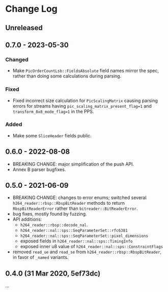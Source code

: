 # Change Log

## Unreleased

## 0.7.0 - 2023-05-30

### Changed
*   Make `PicOrderCountLsb::FieldsAbsolute` field names mirror the spec, rather than doing some calculations during
    parsing.

### Fixed
*   Fixed incorrect size calculation for `PicScalingMatrix` causing parsing errors for streams having
    `pic_scaling_matrix_present_flag=1` and `transform_8x8_mode_flag=1` in the PPS.

### Added
*   Make some `SliceHeader` fields public.

## 0.6.0 - 2022-08-08

*   BREAKING CHANGE: major simplification of the push API.
*   Annex B parser bugfixes.

## 0.5.0 - 2021-06-09

*   BREAKING CHANGE: changes to error enums; switched several
    `h264_reader::rbsp::RbspBitReader` methods to return `RbspBitReaderError`
    rather than `bitreader::BitReaderError`.
*   bug fixes, mostly found by fuzzing.
*   API additions:
    *   `h264_reader::rbsp::decode_nal`.
    *   `h264_reader::nal::sps::SeqParameterSet::rfc6381`
    *   `h264_reader::nal::sps::SeqParameterSet::pixel_dimensions`
    *   exposed fields in `h264_reader::nal::sps::TimingInfo`
    *   exposed inner u8 value of `h264_reader::nal::sps::ConstraintFlags`
*   removed `read_ue` and `read_se` from
    `h264_reader::rbsp::RbspBitReader`, in favor of `_named` variants.

## 0.4.0 (31 Mar 2020, 5ef73dc)

...
